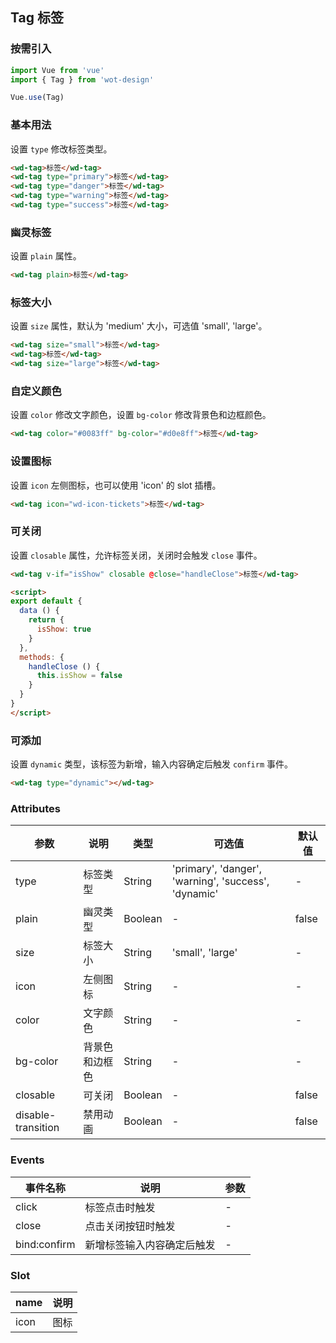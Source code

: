 ## Tag 标签

### 按需引入

```javascript
import Vue from 'vue'
import { Tag } from 'wot-design'

Vue.use(Tag)
```

### 基本用法

设置 `type` 修改标签类型。

```html
<wd-tag>标签</wd-tag>
<wd-tag type="primary">标签</wd-tag>
<wd-tag type="danger">标签</wd-tag>
<wd-tag type="warning">标签</wd-tag>
<wd-tag type="success">标签</wd-tag>
```

### 幽灵标签

设置 `plain` 属性。

```html
<wd-tag plain>标签</wd-tag>
```

### 标签大小

设置 `size` 属性，默认为 'medium' 大小，可选值 'small', 'large'。

```html
<wd-tag size="small">标签</wd-tag>
<wd-tag>标签</wd-tag>
<wd-tag size="large">标签</wd-tag>
```

### 自定义颜色

设置 `color` 修改文字颜色，设置 `bg-color` 修改背景色和边框颜色。

```html
<wd-tag color="#0083ff" bg-color="#d0e8ff">标签</wd-tag>
```

### 设置图标

设置 `icon` 左侧图标，也可以使用 'icon' 的 slot 插槽。

```html
<wd-tag icon="wd-icon-tickets">标签</wd-tag>
```

### 可关闭

设置 `closable` 属性，允许标签关闭，关闭时会触发 `close` 事件。

```html
<wd-tag v-if="isShow" closable @close="handleClose">标签</wd-tag>

<script>
export default {
  data () {
    return {
      isShow: true
    }
  },
  methods: {
    handleClose () {
      this.isShow = false
    }
  }
}
</script>
```

### 可添加

设置 `dynamic` 类型，该标签为新增，输入内容确定后触发 `confirm` 事件。
```html
<wd-tag type="dynamic"></wd-tag>
```

### Attributes

| 参数      | 说明                                 | 类型      | 可选值       | 默认值   |
|---------- |------------------------------------ |---------- |------------- |-------- |
| type | 标签类型 | String | 'primary', 'danger', 'warning', 'success', 'dynamic' | - | - |
| plain | 幽灵类型 | Boolean | - | false |
| size | 标签大小 | String | 'small', 'large' | - |
| icon | 左侧图标 | String | - | - |
| color | 文字颜色 | String | - | - |
| bg-color | 背景色和边框色 | String | - | - |
| closable | 可关闭 | Boolean | - | false |
| disable-transition | 禁用动画 | Boolean | - | false |

### Events

| 事件名称      | 说明                                 | 参数     |
|------------- |------------------------------------ |--------- |
| click | 标签点击时触发 | - |
| close | 点击关闭按钮时触发 | - |
| bind:confirm | 新增标签输入内容确定后触发 | - |

### Slot

| name      | 说明       |
|------------- |----------- |
| icon | 图标 |